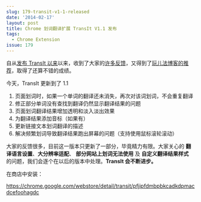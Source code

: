 ```yaml
---
slug: 179-transit-v1-1-released
date: '2014-02-17'
layout: post
title: Chrome 划词翻译扩展 TransIt V1.1 发布
tags:
  - Chrome Extension
issue: 179
---
```


自从[发布 TransIt 以来][1]以来，收到了大家的[许多反馈][2]，又得到了[玩儿法博客的推荐][3]，取得了还算不错的成绩。

今天，TransIt 更新到了 1.1

 1. 页面划词时，如果一个单词的翻译还未消失，再次对该词划词，不会重复翻译
 1. 修正部分单词没有查找到翻译仍然显示翻译结果的问题
 1. 页面划词翻译结果增加透明和淡入淡出效果
 1. 为翻译结果添加音标（如果有）
 1. 更新链接文本划词翻译的描述
 1. 解决频繁划词导致翻译结果跑出屏幕的问题（支持使用鼠标滚轮滚动）

大家的反馈很多，目前这一版本只更新了一部分，毕竟精力有限。大家关心的 **翻译语言设置**、**大分辨率适配**、
**部分网站上划词无法使用** 及 **自定义翻译结果样式** 的问题，我们会逐个在以后的版本中处理。**TransIt 会不断进步。**

在商店中安装：

<https://chrome.google.com/webstore/detail/transit/pfjipfdmbpbkcadkdpmacdcefoohagdc>

[1]: https://anl.gg/post/172-transit-v1-released
[2]: http://www.v2ex.com/t/95029
[3]: http://www.waerfa.com/biscuit-transit-bettertranslate
